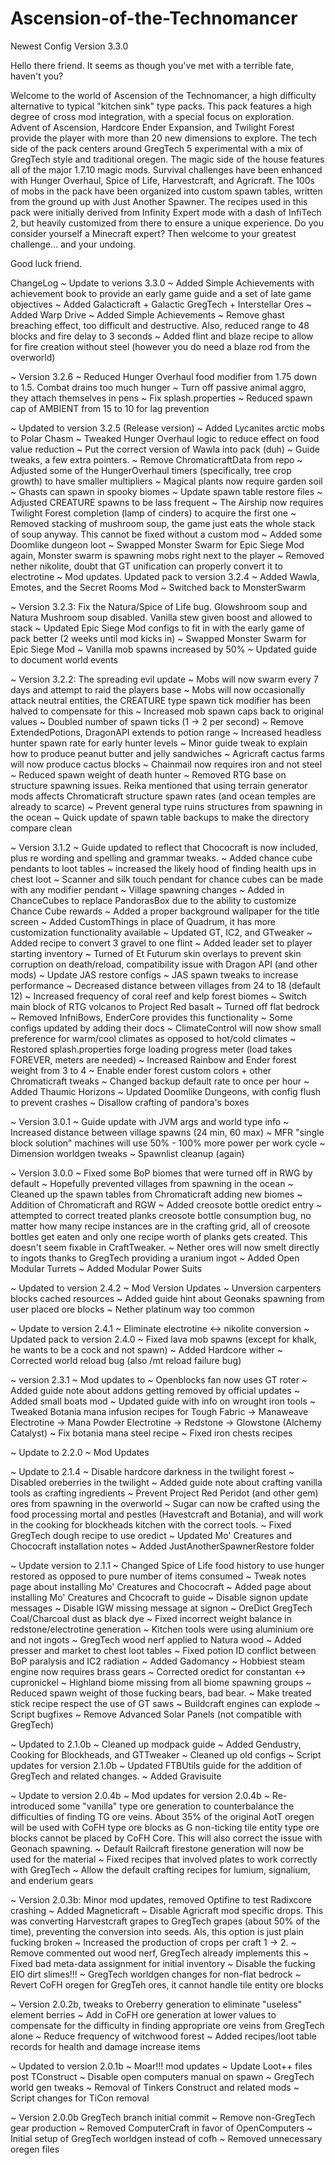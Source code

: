 # Ascension-of-the-Technomancer
Newest Config Version 3.3.0

Hello there friend.  It seems as though you've met with a terrible fate, haven't you?  

Welcome to the world of Ascension of the Technomancer, a high difficulty alternative to typical "kitchen sink" type packs.  This pack features a high degree of cross mod integration, with a special focus on exploration.  Advent of Ascension, Hardcore Ender Expansion, and Twilight Forest provide the player with more than 20 new dimensions to explore.  The tech side of the pack centers around GregTech 5 experimental with a mix of GregTech style and traditional oregen. The magic side of the house features all of the major 1.7.10 magic mods.  Survival challenges have been enhanced with Hunger Overhaul, Spice of Life, Harvestcraft, and Agricraft.  The 100s of mobs in the pack have been organized into custom spawn tables, written from the ground up with Just Another Spawner.  The recipes used in this pack were initially derived from Infinity Expert mode with a dash of InfiTech 2, but heavily customized from there to ensure a unique experience.  Do you consider yourself a Minecraft expert?  Then welcome to your greatest challenge... and your undoing.  

Good luck friend.

ChangeLog
~ Update to verions 3.3.0
~ Added Simple Achievements with achievement book to provide an early game guide and a set of late game objectives
~ Added Galacticraft + Galactic GregTech + Interstellar Ores
~ Added Warp Drive
~ Added Simple Achievements
~ Remove ghast breaching effect, too difficult and destructive.  Also, reduced range to 48 blocks and fire delay to 3 seconds
~ Added flint and blaze recipe to allow for fire creation without steel (however you do need a blaze rod from the overworld)

~ Version 3.2.6
~ Reduced Hunger Overhaul food modifier from 1.75 down to 1.5.  Combat drains too much hunger
~ Turn off passive animal aggro, they attach themselves in pens
~ Fix splash.properties
~ Reduced spawn cap of AMBIENT from 15 to 10 for lag prevention

~ Updated to version 3.2.5 (Release version)
~ Added Lycanites arctic mobs to Polar Chasm
~ Tweaked Hunger Overhaul logic to reduce effect on food value reduction
~ Put the correct version of Wawla into pack (duh)
~ Guide tweaks, a few extra pointers.
~ Remove ChromaticraftData from repo
~ Adjusted some of the HungerOverhaul timers (specifically, tree crop growth) to have smaller multipliers
~ Magical plants now require garden soil
~ Ghasts can spawn in spooky biomes
~ Update spawn table restore files
~ Adjusted CREATURE spawns to be lass frequent
~ The Airship now requires Twilight Forest completion (lamp of cinders) to acquire the first one
~ Removed stacking of mushroom soup, the game just eats the whole stack of soup anyway.  This cannot be fixed without a custom mod
~ Added some Doomlike dungeon loot
~ Swapped Monster Swarm for Epic Siege Mod again, Monster swarm is spawning mobs right next to the player
~ Removed nether nikolite, doubt that GT unification can properly convert it to electrotine
~ Mod updates.  Updated pack to version 3.2.4
~ Added Wawla, Emotes, and the Secret Rooms Mod
~ Switched back to MonsterSwarm

~ Version 3.2.3: Fix the Natura/Spice of Life bug.  Glowshroom soup and Natura Mushroom soup disabled.  Vanilla stew given boost and allowed to stack
~ Updated Epic Siege Mod configs to fit in with the early game of pack better (2 weeks until mod kicks in)
~ Swapped Monster Swarm for Epic Siege Mod
~ Vanilla mob spawns increased by 50%
~ Updated guide to document world events

~ Version 3.2.2: The spreading evil update
~ Mobs will now swarm every 7 days and attempt to raid the players base
~ Mobs will now occasionally attack neutral entities, the CREATURE type spawn tick modifier has been halved to compensate for this
~ Increased mob spawn caps back to original values
~ Doubled number of spawn ticks (1 -> 2 per second)
~ Remove ExtendedPotions, DragonAPI extends to potion range
~ Increased headless hunter spawn rate for early hunter levels
~ Minor guide tweak to explain how to produce peanut butter and jelly sandwiches
~ Agricraft cactus farms will now produce cactus blocks
~ Chainmail now requires iron and not steel
~ Reduced spawn weight of death hunter
~ Removed RTG base on structure spawning issues.  Reika mentioned that using terrain generator mods affects Chromaticraft structure spawn rates (and ocean temples are already to scarce)
~ Prevent general type ruins structures from spawning in the ocean
~ Quick update of spawn table backups to make the directory compare clean

~ Version 3.1.2
~ Guide updated to reflect that Chococraft is now included, plus re wording and spelling and grammar tweaks.
~ Added chance cube pendants to loot tables
~ increased the likely hood of finding health ups in chest loot
~ Scanner and silk touch pendant for chance cubes can be made with any modifier pendant
~ Village spawning changes
~ Added in ChanceCubes to replace PandorasBox due to the ability to customize Chance Cube rewards
~ Added a proper background wallpaper for the title screen
~ Added CustomThings in place of Quadrum, it has more customization functionality available
~ Updated GT, IC2, and GTweaker
~ Added recipe to convert 3 gravel to one flint
~ Added leader set to player starting inventory
~ Turned of Et Futurum skin overlays to prevent skin corruption on death/reload, compatibility issue with Dragon API (and other mods) 
~ Update JAS restore configs
~ JAS spawn tweaks to increase performance
~ Decreased distance between villages from 24 to 18 (default 12)
~ Increased frequency of coral reef and kelp forest biomes
~ Switch main block of RTG volcanos to Project Red basalt
~ Turned off flat bedrock
~ Removed InfniBows, EnderCore provides this functionality
~ Some configs updated by adding their docs
~ ClimateControl will now show small preference for warm/cool climates as opposed to hot/cold climates
~ Restored splash.properties forge loading progress meter (load takes FOREVER, meters are needed)
~ Increased Rainbow and Ender forest weight from 3 to 4
~ Enable ender forest custom colors + other Chromaticraft tweaks
~ Changed backup default rate to once per hour
~ Added Thaumic Horizons
~ Updated Doomlike Dungeons, with config flush to prevent crashes
~ Disallow crafting of pandora's boxes

~ Version 3.0.1
~ Guide update with JVM args and world type info
~ Increased distance between village spawns (24 min, 60 max)
~ MFR "single block solution" machines will use 50% - 100% more power per work cycle
~ Dimension worldgen tweaks
~ Spawnlist cleanup (again)

~ Version 3.0.0
~ Fixed some BoP biomes that were turned off in RWG by default
~ Hopefully prevented villages from spawning in the ocean
~ Cleaned up the spawn tables from Chromaticraft adding new biomes
~ Addition of Chromaticraft and RGW
~ Added creosote bottle oredict entry
~ attempted to correct treated planks creosote bottle consumption bug, no matter how many recipe instances are in the crafting grid, all of creosote bottles get eaten and only one recipe worth of planks gets created.  This doesn't seem fixable in CraftTweaker.
~ Nether ores will now smelt directly to ingots thanks to GregTech providing a uranium ingot
~ Added Open Modular Turrets
~ Added Modular Power Suits

~ Updated to version 2.4.2
~ Mod Version Updates
~ Unversion carpenters blocks cached resources
~ Added guide hint about Geonaks spawning from user placed ore blocks
~ Nether platinum way too common

~ Update to version 2.4.1
~ Eliminate electrotine <-> nikolite conversion
~ Updated pack to version 2.4.0
~ Fixed lava mob spawns (except for khalk, he wants to be a cock and not spawn)
~ Added Hardcore wither
~ Corrected world reload bug (also /mt reload failure bug)

~ version 2.3.1
~ Mod updates to 
~ Openblocks fan now uses GT roter
~ Added guide note about addons getting removed by official updates
~ Added small boats mod
~ Updated guide with info on wrought iron tools
~ Tweaked Botania mana infusion recipes for 
     Tough Fabric -> Manaweave
     Electrotine -> Mana Powder
     Electrotine -> Redstone -> Glowstone (Alchemy Catalyst)
~ Fix botania mana steel recipe
~ Fixed iron chests recipes

~ Update to 2.2.0
~ Mod Updates

~ Update to 2.1.4
~ Disable hardcore darkness in the twilight forest 
~ Disabled oreberries in the twilight
~ Added guide note about crafting vanilla tools as crafting ingredients
~ Prevent Project Red Peridot (and other gem) ores from spawning in the overworld
~ Sugar can now be crafted using the food processing mortal and pestles (Havestcraft and Botania), and will work in the cooking for blockheads kitchen with the correct tools.
~ Fixed GregTech dough recipe to use oredict
~ Updated Mo' Creatures and Chococraft installation notes
~ Added JustAnotherSpawnerRestore folder

~ Update version to 2.1.1
~ Changed Spice of Life food history to use hunger restored as opposed to pure number of items consumed
~ Tweak notes page about installing Mo' Creatures and Chococraft
~ Added page about installing Mo' Creatures and Chcocraft to guide
~ Disable signon update messages
~ Disable IGW missing message at signon
~ OreDict GregTech Coal/Charcoal dust as black dye
~ Fixed incorrect weight balance in redstone/electrotine generation
~ Kitchen tools were using aluminium ore and not ingots
~ GregTech wood nerf applied to Natura wood
~ Added presser and market to chest loot tables
~ Fixed potion ID conflict between BoP paralysis and IC2 radiation
~ Added Gadomancy
~ Hobbiest steam engine now requires brass gears
~ Corrected oredict for constantan <-> cupronickel
~ Highland biome missing from all biome spawning groups
~ Reduced spawn weight of those fucking bears, bad bear.
~ Make treated stick recipe respect the use of GT saws
~ Buildcraft engines can explode
~ Script bugfixes
~ Remove Advanced Solar Panels (not compatible with GregTech)

~ Updated to 2.1.0b
~ Cleaned up modpack guide
~ Added Gendustry, Cooking for Blockheads, and GTTweaker
~ Cleaned up old configs
~ Script updates for version 2.1.0b
~ Updated FTBUtils guide for the addition of GregTech and related changes.
~  Added Gravisuite

~ Update to version 2.0.4b
~ Mod updates for version 2.0.4b
~ Re-introduced some "vanilla" type ore generation to counterbalance the difficulties of finding TG ore veins.  About 35% of the original AotT oregen will be used with CoFH type ore blocks as G non-ticking tile entity type ore blocks cannot be placed by CoFH Core.  This will also correct the issue with Geonach spawning.
~ Default Railcraft firestone generation will now be used for the material
~ Fixed recipes that involved plates to work correctly with GregTech
~ Allow the default crafting recipes for lumium, signalium, and enderium gears

~ Version 2.0.3b: Minor mod updates, removed Optifine to test Radixcore crashing
~ Added Magneticraft
~ Disable Agricraft mod specific drops.  This was converting Harvestcraft grapes to GregTech grapes (about 50% of the time), preventing the conversion into seeds.  Als, this option is just plain fucking broken
~ Increased the production of crops per craft 1 -> 2.
~ Remove commented out wood nerf, GregTech already implements this
~ Fixed bad meta-data assignment for initial inventory
~ Disable the fucking EIO dirt slimes!!!
~ GregTech worldgen changes for non-flat bedrock
~ Revert CoFH oregen for GregTeh ores, it cannot handle tile entity ore blocks

~ Version 2.0.2b, tweaks to Oreberry generation to eliminate "useless" element berries
~ Add in CoFH ore generation at lower values to compensate for the difficulty in finding appropriate ore veins from GregTech alone
~ Reduce frequency of witchwood forest
~ Added recipes/loot table records for health and damage increase items

~ Updated to version 2.0.1b
~ Moar!!! mod updates
~ Update Loot++ files post TConstruct
~ Disable open computers manual on spawn
~ GregTech world gen tweaks
~ Removal of Tinkers Construct and related mods
~ Script changes for TiCon removal

~ Version 2.0.0b GregTech branch initial commit
~ Remove non-GregTech gear production
~ Removed ComputerCraft in favor of OpenComputers
~ Initial setup of GregTech worldgen instead of cofh
~ Removed unnecessary oregen files

